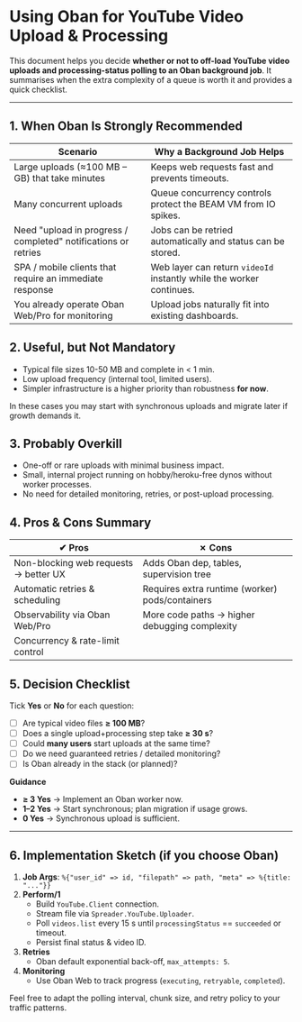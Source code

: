 # Using Oban for YouTube Video Upload & Processing

This document helps you decide **whether or not to off-load YouTube video uploads and processing-status polling to an Oban background job**. It summarises when the extra complexity of a queue is worth it and provides a quick checklist.

---

## 1. When Oban Is **Strongly Recommended**

| Scenario | Why a Background Job Helps |
|----------|---------------------------|
| Large uploads (≈100 MB – GB) that take minutes | Keeps web requests fast and prevents timeouts. |
| Many concurrent uploads | Queue concurrency controls protect the BEAM VM from IO spikes. |
| Need "upload in progress / completed" notifications or retries | Jobs can be retried automatically and status can be stored. |
| SPA / mobile clients that require an immediate response | Web layer can return `videoId` instantly while the worker continues. |
| You already operate Oban Web/Pro for monitoring | Upload jobs naturally fit into existing dashboards. |

## 2. Useful, but Not Mandatory

* Typical file sizes 10-50 MB and complete in < 1 min.
* Low upload frequency (internal tool, limited users).
* Simpler infrastructure is a higher priority than robustness **for now**.

In these cases you may start with synchronous uploads and migrate later if growth demands it.

## 3. Probably **Overkill**

* One-off or rare uploads with minimal business impact.
* Small, internal project running on hobby/heroku-free dynos without worker processes.
* No need for detailed monitoring, retries, or post-upload processing.

## 4. Pros & Cons Summary

| ✔︎ Pros | ✗ Cons |
|--------|--------|
| Non-blocking web requests → better UX | Adds Oban dep, tables, supervision tree |
| Automatic retries & scheduling | Requires extra runtime (worker) pods/containers |
| Observability via Oban Web/Pro | More code paths → higher debugging complexity |
| Concurrency & rate-limit control | |

## 5. Decision Checklist

Tick **Yes** or **No** for each question:

- [ ] Are typical video files **≥ 100 MB**?
- [ ] Does a single upload+processing step take **≥ 30 s**?
- [ ] Could **many users** start uploads at the same time?
- [ ] Do we need guaranteed retries / detailed monitoring?
- [ ] Is Oban already in the stack (or planned)?

**Guidance**

* **≥ 3 Yes** → Implement an Oban worker now.
* **1–2 Yes** → Start synchronous; plan migration if usage grows.
* **0 Yes** → Synchronous upload is sufficient.

---

## 6. Implementation Sketch (if you choose Oban)

1. **Job Args**: `%{"user_id" => id, "filepath" => path, "meta" => %{title: "..."}}`
2. **Perform/1**
   * Build `YouTube.Client` connection.
   * Stream file via `Spreader.YouTube.Uploader`.
   * Poll `videos.list` every 15 s until `processingStatus` == `succeeded` or timeout.
   * Persist final status & video ID.
3. **Retries**
   * Oban default exponential back-off, `max_attempts: 5`.
4. **Monitoring**
   * Use Oban Web to track progress (`executing`, `retryable`, `completed`).

Feel free to adapt the polling interval, chunk size, and retry policy to your traffic patterns.
